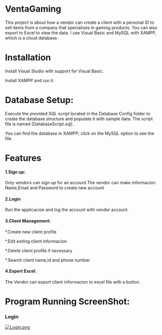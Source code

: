 
<h1>VentaGaming</h1>
This project is about how a vendor can create a client with a personal ID to sell items from a company that specializes in gaming products. You can also export to Excel to view the data. I use Visual Basic and MySQL with XAMPP, which is a cloud database.

<h1>Installation</h1>
Install Visual Studio with support for Visual Basic.

Install XAMPP and run it.
<h1>Database Setup:</h1>
Execute the provided SQL script located in the Database Config folder to create the database structure and populate it with sample data. The script file is named [DatabaseScript.sql].

You can find the database in XAMPP; click on the MySQL option to see the file.

<h1>Features</h1>  <h4> 1.Sign up:</h4> 
Only vendors can sign up for an account.The vendor can make informacion Name,Email and Password to create new account

<h4>2.Login</h4>
Run the applicacion and log the account with vendor account.

<h4>3.Client Management:</h4>

*.Create new client profile

*.Edit exiting client informacion

*.Delete client profile if necessary

*.Search client name,id and phone number

<h4>4.Export Excel:</h4>

The Vendor can export client informacion to excel file with a button.


<h1>Program Running ScreenShot:</h1>

<h3>Login</h3>

[![Login.png](https://i.postimg.cc/vT7GBP4W/Login.png)](https://postimg.cc/PvqgVQzx)






